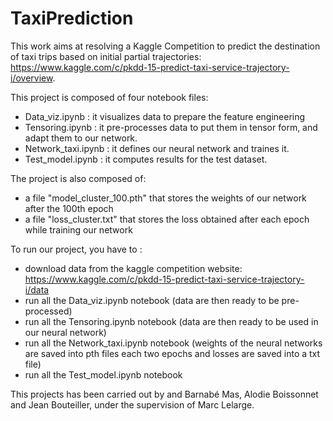 # TaxiPrediction

This work aims at resolving a Kaggle Competition to predict the destination of taxi trips based on initial partial trajectories: https://www.kaggle.com/c/pkdd-15-predict-taxi-service-trajectory-i/overview.

This project is composed of four notebook files:
  - Data_viz.ipynb : it visualizes data to prepare the feature engineering
  - Tensoring.ipynb : it pre-processes data to put them in tensor form, and adapt them to our network.
  - Network_taxi.ipynb : it defines our neural network and traines it.
  - Test_model.ipynb : it computes results for the test dataset.

The project is also composed of:
  - a file "model_cluster_100.pth" that stores the weights of our network after the 100th epoch
  - a file "loss_cluster.txt" that stores the loss obtained after each epoch while training our network
  
To run our project, you have to :

  - download data from the kaggle competition website: https://www.kaggle.com/c/pkdd-15-predict-taxi-service-trajectory-i/data
  - run all the Data_viz.ipynb notebook (data are then ready to be pre-processed)
  - run all the Tensoring.ipynb notebook (data are then ready to be used in our neural network)
  - run all the Network_taxi.ipynb notebook (weights of the neural networks are saved into pth files each two epochs and losses are saved into a txt file)
  - run all the Test_model.ipynb notebook
  
This projects has been carried out by and Barnabé Mas, Alodie Boissonnet and Jean Bouteiller, under the supervision of Marc Lelarge.
